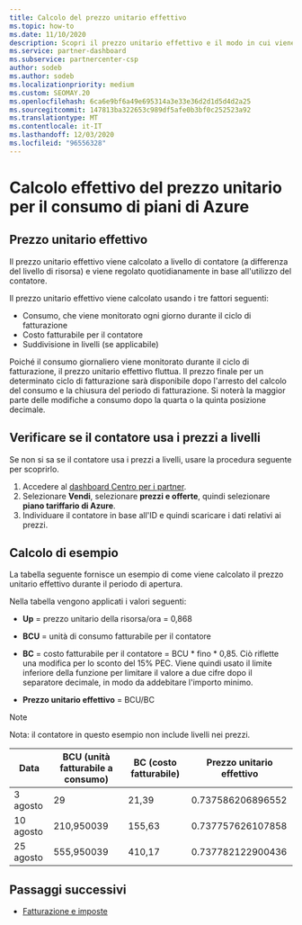 ```yaml
---
title: Calcolo del prezzo unitario effettivo
ms.topic: how-to
ms.date: 11/10/2020
description: Scopri il prezzo unitario effettivo e il modo in cui viene calcolato. Questo articolo include anche un calcolo di esempio.
ms.service: partner-dashboard
ms.subservice: partnercenter-csp
author: sodeb
ms.author: sodeb
ms.localizationpriority: medium
ms.custom: SEOMAY.20
ms.openlocfilehash: 6ca6e9bf6a49e695314a3e33e36d2d1d5d4d2a25
ms.sourcegitcommit: 147813ba322653c989df5afe0b3bf0c252523a92
ms.translationtype: MT
ms.contentlocale: it-IT
ms.lasthandoff: 12/03/2020
ms.locfileid: "96556328"
---
```

# <a name="effective-unit-price-calculation-for-azure-plan-consumption"></a>Calcolo effettivo del prezzo unitario per il consumo di piani di Azure

## <a name="the-effective-unit-price"></a>Prezzo unitario effettivo

Il prezzo unitario effettivo viene calcolato a livello di contatore (a differenza del livello di risorsa) e viene regolato quotidianamente in base all'utilizzo del contatore.

Il prezzo unitario effettivo viene calcolato usando i tre fattori seguenti:

- Consumo, che viene monitorato ogni giorno durante il ciclo di fatturazione
- Costo fatturabile per il contatore
- Suddivisione in livelli (se applicabile)

Poiché il consumo giornaliero viene monitorato durante il ciclo di fatturazione, il prezzo unitario effettivo fluttua. Il prezzo finale per un determinato ciclo di fatturazione sarà disponibile dopo l'arresto del calcolo del consumo e la chiusura del periodo di fatturazione. Si noterà la maggior parte delle modifiche a consumo dopo la quarta o la quinta posizione decimale.

## <a name="find-out-whether-your-meter-uses-tiered-pricing"></a>Verificare se il contatore usa i prezzi a livelli

Se non si sa se il contatore usa i prezzi a livelli, usare la procedura seguente per scoprirlo. 

1. Accedere al [dashboard Centro per i partner](https://partner.microsoft.com/dashboard/).
2. Selezionare **Vendi**, selezionare **prezzi e offerte**, quindi selezionare **piano tariffario di Azure**.
3. Individuare il contatore in base all'ID e quindi scaricare i dati relativi ai prezzi. 

## <a name="sample-calculation"></a>Calcolo di esempio

La tabella seguente fornisce un esempio di come viene calcolato il prezzo unitario effettivo durante il periodo di apertura.

Nella tabella vengono applicati i valori seguenti: 

- **Up** = prezzo unitario della risorsa/ora = 0,868

- **BCU** = unità di consumo fatturabile per il contatore

- **BC** = costo fatturabile per il contatore = BCU * fino * 0,85. Ciò riflette una modifica per lo sconto del 15% PEC. Viene quindi usato il limite inferiore della funzione per limitare il valore a due cifre dopo il separatore decimale, in modo da addebitare l'importo minimo. 

- **Prezzo unitario effettivo** = BCU/BC

>[!NOTE]
>Nota: il contatore in questo esempio non include livelli nei prezzi.

| Data | BCU (unità fatturabile a consumo) | BC (costo fatturabile) | Prezzo unitario effettivo |
| ------ | ----------- | ----------- | ----------- |  
| 3 agosto | 29 | 21,39 | 0.737586206896552 |
| 10 agosto | 210,950039 | 155,63 | 0.737757626107858 |
| 25 agosto | 555,950039 | 410,17 | 0.737782122900436 |

## <a name="next-steps"></a>Passaggi successivi

- [Fatturazione e imposte](billing.md)
